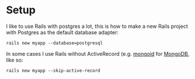 # Setup

I like to use Rails with postgres a lot, this is how to make a new Rails project with Postgres as the default database adapter:

```shell
rails new myapp --database=postgresql
```



In some cases I use Rails without ActiveRecord (e.g. [mongoid](https://github.com/mongodb/mongoid) for [MongoDB](https://www.mongodb.com/), like so:

```shell
rails new myapp --skip-active-record
```

